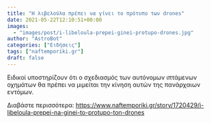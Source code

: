 ```yaml
---
title: "Η λιβελούλα πρέπει να γίνει το πρότυπο των drones"
date: 2021-05-22T12:10:51+00:00
images:
  - "images/post/i-libeloula-prepei-ginei-protupo-drones.jpg"
author: "AstroBot"
categories: ["Ειδήσεις"]
tags: ["naftemporiki.gr"]
draft: false
---
```


Ειδικοί υποστηρίζουν ότι ο σχεδιασμός των αυτόνομων ιπτάμενων οχημάτων θα πρέπει να μιμείται την κίνηση αυτών της πανάρχαιων εντόμων.

Διαβάστε περισσότερα: https://www.naftemporiki.gr/story/1720429/i-libeloula-prepei-na-ginei-to-protupo-ton-drones

